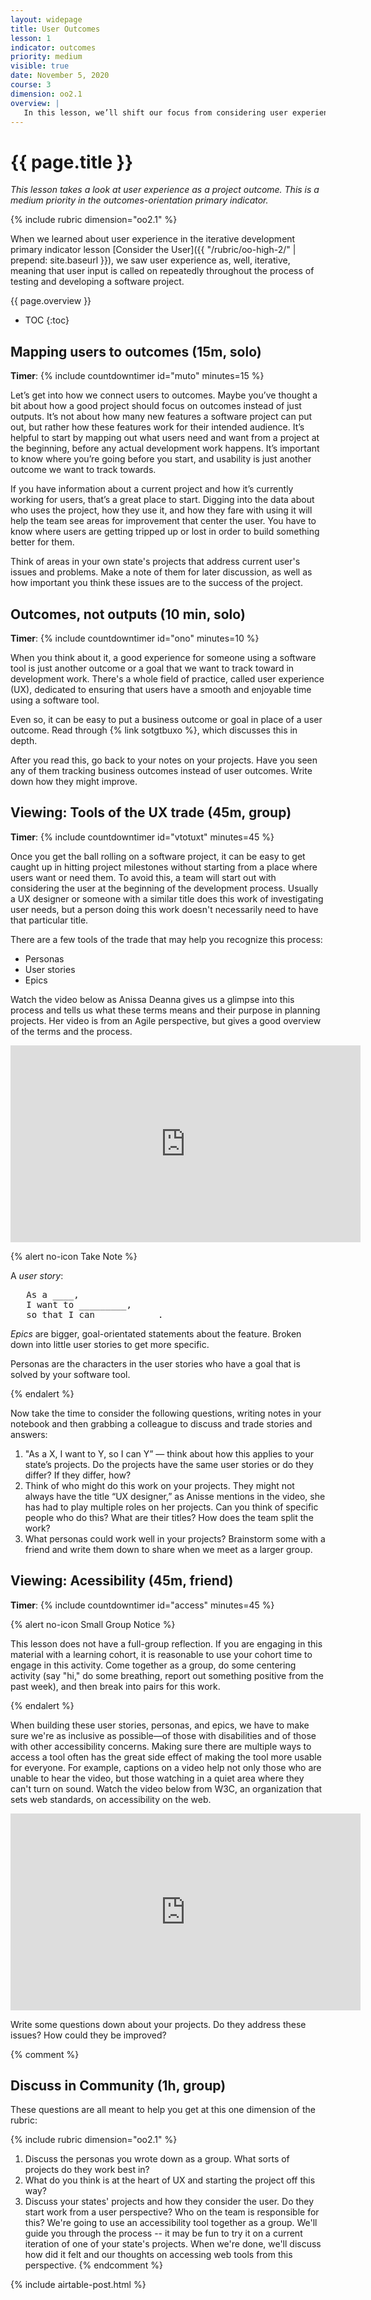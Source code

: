 ```yaml
---
layout: widepage
title: User Outcomes
lesson: 1
indicator: outcomes
priority: medium
visible: true
date: November 5, 2020
course: 3
dimension: oo2.1
overview: |
   In this lesson, we’ll shift our focus from considering user experience as an testing metric to considering user experience as an outcome. We’ll learn why it’s just as important to think about users at the beginning of a project as it is throughout the project’s development. We'll also discuss accessibility concerns and how to ensure that what we're building is as inclusive as possible.
---
```


# {{ page.title }}

*This lesson takes a look at user experience as a project outcome. This is a medium priority in the outcomes-orientation primary indicator.*

{% include rubric dimension="oo2.1" %}

When we learned about user experience in the iterative development primary indicator lesson [Consider the User]({{ "/rubric/oo-high-2/" | prepend: site.baseurl }}), we saw user experience as, well, iterative, meaning that user input is called on repeatedly throughout the process of testing and developing a software project. 

{{ page.overview }}

* TOC
{:toc}

## Mapping users to outcomes (15m, solo)

**Timer**: {% include countdowntimer id="muto" minutes=15 %} 

Let’s get into how we connect users to outcomes. Maybe you’ve thought a bit about how a good project should focus on outcomes instead of just outputs. It’s not about how many new features a software project can put out, but rather how these features work for their intended audience. It’s helpful to start by mapping out what users need and want from a project at the beginning, before any actual development work happens. It’s important to know where you’re going before you start, and usability is just another outcome we want to track towards.

If you have information about a current project and how it’s currently working for users, that’s a great place to start. Digging into the data about who uses the project, how they use it, and how they fare with using it will help the team see areas for improvement that center the user. You have to know where users are getting tripped up or lost in order to build something better for them.

Think of areas in your own state's projects that address current user's issues and problems. Make a note of them for later discussion, as well as how important you think these issues are to the success of the project.

## Outcomes, not outputs (10 min, solo)

**Timer**: {% include countdowntimer id="ono" minutes=10 %} 

When you think about it, a good experience for someone using a software tool is just another outcome or a goal that we want to track toward in development work. There's a whole field of practice, called user experience (UX), dedicated to ensuring that users have a smooth and enjoyable time using a software tool. 

Even so, it can be easy to put a business outcome or goal in place of a user outcome.  Read through {% link sotgtbuxo %}, which discusses this in depth. 

After you read this, go back to your notes on your projects. Have you seen any of them tracking business outcomes instead of user outcomes. Write down how they might improve.

## Viewing: Tools of the UX trade (45m, group)

**Timer**: {% include countdowntimer id="vtotuxt" minutes=45 %} 

Once you get the ball rolling on a software project, it can be easy to get caught up in hitting project milestones without starting from a place where users want or need them. To avoid this, a team will start out with considering the user at the beginning of the development process. Usually a UX designer or someone with a similar title does this work of investigating user needs, but a person doing this work doesn't necessarily need to have that particular title.

There are a few tools of the trade that may help you recognize this process:

* Personas
* User stories
* Epics

Watch the video below as Anissa Deanna gives us a glimpse into this process and tells us what these terms means and their purpose in planning projects. Her video is from an Agile perspective, but gives a good overview of the terms and the process.

<iframe width="560" height="315" src="https://www.youtube.com/embed/Fw98L-kcRpc" frameborder="0" allow="accelerometer; autoplay; clipboard-write; encrypted-media; gyroscope; picture-in-picture" allowfullscreen></iframe>

{% alert no-icon Take Note %}

<p>
   A <i>user story</i>:
</p>

<pre>
   As a ____, 
   I want to _________, 
   so that I can ___________.  
</pre>

<p>
<i>Epics</i> are bigger, goal-orientated statements about the feature. Broken down into little user stories to get more specific.
</p>

<p>
Personas are the characters in the user stories who have a goal that is solved by your software tool.
</p>

{% endalert %}

Now take the time to consider the following questions, writing notes in your notebook and then grabbing a colleague to discuss and trade stories and answers:


1. "As a X, I want to Y, so I can Y” &mdash; think about how this applies to your state’s projects. Do the projects have the same user stories or do they differ? If they differ, how? 
2. Think of who might do this work on your projects. They might not always have the title “UX designer,” as Anisse mentions in the video, she has had to play multiple roles on her projects. Can you think of specific people who do this? What are their titles? How does the team split the work?
3. What personas could work well in your projects? Brainstorm some with a friend and write them down to share when we meet as a larger group.

## Viewing: Acessibility (45m, friend)

**Timer**: {% include countdowntimer id="access" minutes=45 %} 

{% alert no-icon Small Group Notice %}
<p>
    This lesson does not have a full-group reflection. If you are engaging in this material with a learning cohort, it is reasonable to use your cohort time to engage in this activity. Come together as a group, do some centering activity (say "hi," do some breathing, report out something positive from the past week), and then break into pairs for this work.
</p>
{% endalert %}

When building these user stories, personas, and epics, we have to make sure we're as inclusive as possible&mdash;of those with disabilities and of those with other accessibility concerns. Making sure there are multiple ways to access a tool often has the great side effect of making the tool more usable for everyone. For example, captions on a video help not only those who are unable to hear the video, but those watching in a quiet area where they can't turn on sound. Watch the video below from W3C, an organization that sets web standards, on accessibility on the web.

<iframe width="560" height="315" src="https://www.youtube.com/embed/3f31oufqFSM" frameborder="0" allow="accelerometer; autoplay; clipboard-write; encrypted-media; gyroscope; picture-in-picture" allowfullscreen></iframe>

Write some questions down about your projects. Do they address these issues? How could they be improved?

{% comment %}
<!-- FIXME: Is there a full group conversation, or not? -->

## Discuss in Community (1h, group)

These questions are all meant to help you get at this one dimension of the rubric:

{% include rubric dimension="oo2.1" %}

1. Discuss the personas you wrote down as a group. What sorts of projects do they work best in?
2. What do you think is at the heart of UX and starting the project off this way?
3. Discuss your states' projects and how they consider the user. Do they start work from a user perspective? Who on the team is responsible for this?
We're going to use an accessibility tool together as a group. We'll guide you through the process -- it may be fun to try it on a current iteration of one of your state's projects. When we're done, we'll discuss how did it felt and our thoughts on accessing web tools from this perspective.
{% endcomment %}

{% include airtable-post.html %}

